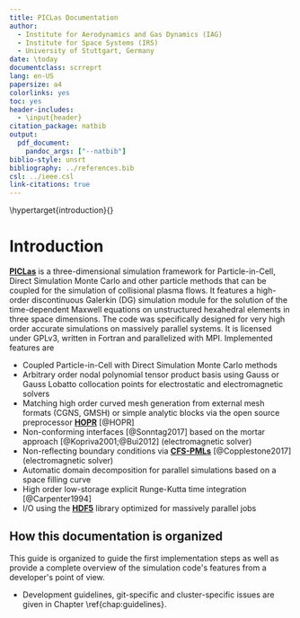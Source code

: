 ```yaml
---
title: PICLas Documentation
author: 
  - Institute for Aerodynamics and Gas Dynamics (IAG)
  - Institute for Space Systems (IRS)
  - University of Stuttgart, Germany
date: \today
documentclass: scrreprt
lang: en-US
papersize: a4
colorlinks: yes
toc: yes
header-includes:
  - \input{header}
citation_package: natbib
output:
  pdf_document:
    pandoc_args: ["--natbib"]
biblio-style: unsrt
bibliography: ../references.bib
csl: ../ieee.csl
link-citations: true
---
```


\hypertarget{introduction}{}

# Introduction

 [**PICLas**](http://https://github.com/piclas-framework/piclas)  is a three-dimensional simulation
 framework for Particle-in-Cell, Direct Simulation Monte Carlo and other particle methods that can be coupled for
 the simulation of collisional plasma flows.
 It features a high-order discontinuous 
 Galerkin (DG) simulation module for the solution of the time-dependent Maxwell 
 equations on unstructured hexahedral elements in three space dimensions. 
 The code was specifically designed for very high order accurate simulations on massively parallel 
 systems. 
 It is licensed under GPLv3, written in Fortran and parallelized with MPI. Implemented features are
 
 * Coupled Particle-in-Cell with Direct Simulation Monte Carlo methods
 * Arbitrary order nodal polynomial tensor product basis using Gauss or Gauss Lobatto collocation 
   points for electrostatic and electromagnetic solvers
 * Matching high order curved mesh generation from external mesh formats (CGNS, GMSH) or 
   simple analytic blocks via the open source preprocessor [**HOPR**](http://hopr-project.org) [@HOPR]
 * Non-conforming interfaces [@Sonntag2017] based on the mortar approach [@Kopriva2001;@Bui2012] (electromagnetic solver)
 * Non-reflecting boundary conditions via [**CFS-PMLs**](https://doi.org/10.1109/TPS.2016.2637061) [@Copplestone2017] (electromagnetic solver)
 * Automatic domain decomposition for parallel simulations based on a space filling curve
 * High order low-storage explicit Runge-Kutta time integration [@Carpenter1994]
 * I/O using the [**HDF5**](https://www.hdfgroup.org/solutions/hdf5/) library optimized for massively parallel jobs

## How this documentation is organized

This guide is organized to guide the first implementation steps as well as provide a complete overview of 
the simulation code's features from a developer's point of view.

* Development guidelines, git-specific and cluster-specific issues are given in Chapter \ref{chap:guidelines}.
<!--* Chapter \ref{chap:installation} contains step by step instructions from obtaining the source -->
<!--code up to running a first simulation and visualizing the simulation results. In addition, it -->
<!--provides an overview of the whole simulation framework and the currently implemented features.-->
<!--* Chapter \ref{chap:workflow} outlines the workflow starting with mesh generation and concluding with the visualization of results produced with **PICLas**.-->
<!--* Chapter \ref{chap:features_models} shall serve as a reference for the models and features implemented in **PICLas**.-->
<!--* Chapter \ref{chap:tools} lists tools within the **PICLas** repository, including the post-processing tools. -->
<!--* Simulation tutorials are contained in Chapter \ref{chap:tutorials}.-->
<!--* A complete list of all parameters is given in Chapter \ref{chap:parameterfile}.-->
<!-- * The unit test system used to test key routines with CTest is described in Chapter \ref{chap:unittest}. -->
